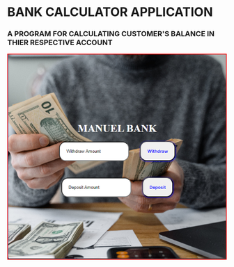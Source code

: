 # BANK CALCULATOR APPLICATION

### A PROGRAM FOR CALCULATING CUSTOMER'S BALANCE IN THIER RESPECTIVE ACCOUNT

![website image](image.png)
